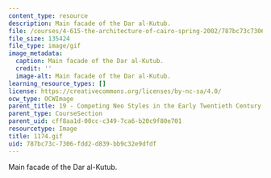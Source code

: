 ```yaml
---
content_type: resource
description: Main facade of the Dar al-Kutub.
file: /courses/4-615-the-architecture-of-cairo-spring-2002/787bc73c7306fdd2d839bb9c32e9dfdf_1174.gif
file_size: 135424
file_type: image/gif
image_metadata:
  caption: Main facade of the Dar al-Kutub.
  credit: ''
  image-alt: Main facade of the Dar al-Kutub.
learning_resource_types: []
license: https://creativecommons.org/licenses/by-nc-sa/4.0/
ocw_type: OCWImage
parent_title: 19 - Competing Neo Styles in the Early Twentieth Century
parent_type: CourseSection
parent_uid: cff8aa1d-00cc-c349-7ca6-b20c9f80e701
resourcetype: Image
title: 1174.gif
uid: 787bc73c-7306-fdd2-d839-bb9c32e9dfdf
---
```

Main facade of the Dar al-Kutub.